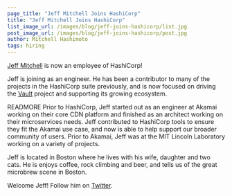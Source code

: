 ```yaml
---
page_title: "Jeff Mitchell Joins HashiCorp"
title: "Jeff Mitchell Joins HashiCorp"
list_image_url: /images/blog/jeff-joins-hashicorp/list.jpg
post_image_url: /images/blog/jeff-joins-hashicorp/post.jpg
author: Mitchell Hashimoto
tags: hiring
---
```


[Jeff Mitchell](https://github.com/jefferai) is now an employee of
HashiCorp!

Jeff is joining as an engineer. He has been a contributor to many
of the projects in the HashiCorp suite previously, and is now focused
on driving the [Vault](https://vaultproject.io) project and supporting
its growing ecosystem.

READMORE
Prior to HashiCorp, Jeff started out as an engineer at Akamai working on
their core CDN platform and finished as an architect working on their microservices needs.
Jeff contributed to HashiCorp tools to ensure they fit the Akamai use
case, and now is able to help support our broader community of users.
Prior to Akamai, Jeff was at the MIT Lincoln Laboratory working
on a variety of projects.

Jeff is located in Boston where he lives with his wife, daughter and two cats.
He is enjoys coffee, rock climbing and beer, and tells us of the great microbrew
scene in Boston.

Welcome Jeff! Follow him on [Twitter](https://twitter.com/jefferai).
